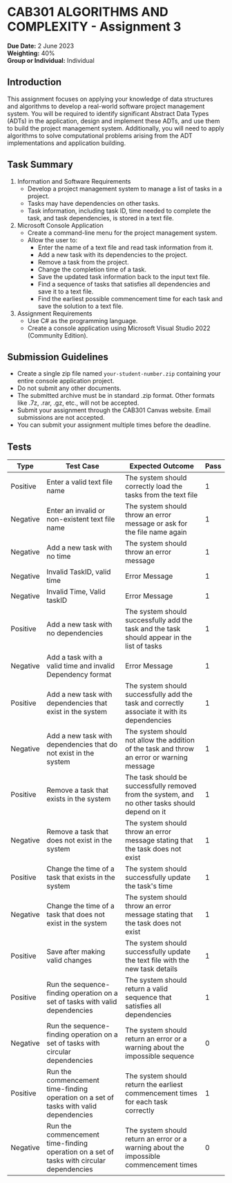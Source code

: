 # CAB301 ALGORITHMS AND COMPLEXITY - Assignment 3

**Due Date:** 2 June 2023  
**Weighting:** 40%  
**Group or Individual:** Individual

## Introduction

This assignment focuses on applying your knowledge of data structures and algorithms to develop a real-world software project management system. You will be required to identify significant Abstract Data Types (ADTs) in the application, design and implement these ADTs, and use them to build the project management system. Additionally, you will need to apply algorithms to solve computational problems arising from the ADT implementations and application building.

## Task Summary

1. Information and Software Requirements
   - Develop a project management system to manage a list of tasks in a project.
   - Tasks may have dependencies on other tasks.
   - Task information, including task ID, time needed to complete the task, and task dependencies, is stored in a text file.
2. Microsoft Console Application
   - Create a command-line menu for the project management system.
   - Allow the user to:
     - Enter the name of a text file and read task information from it.
     - Add a new task with its dependencies to the project.
     - Remove a task from the project.
     - Change the completion time of a task.
     - Save the updated task information back to the input text file.
     - Find a sequence of tasks that satisfies all dependencies and save it to a text file.
     - Find the earliest possible commencement time for each task and save the solution to a text file.
3. Assignment Requirements
   - Use C# as the programming language.
   - Create a console application using Microsoft Visual Studio 2022 (Community Edition).

## Submission Guidelines

- Create a single zip file named `your-student-number.zip` containing your entire console application project.
- Do not submit any other documents.
- The submitted archive must be in standard .zip format. Other formats like .7z, .rar, .gz, etc., will not be accepted.
- Submit your assignment through the CAB301 Canvas website. Email submissions are not accepted.
- You can submit your assignment multiple times before the deadline.

## Tests

| Type     | Test Case                                                                                | Expected Outcome                                                                                | Pass |
| -------- | ---------------------------------------------------------------------------------------- | ----------------------------------------------------------------------------------------------- | ---- |
| Positive | Enter a valid text file name                                                             | The system should correctly load the tasks from the text file                                   | 1    |
| Negative | Enter an invalid or non-existent text file name                                          | The system should throw an error message or ask for the file name again                         | 1    |
| Negative | Add a new task with no time                                                              | The system should throw an error message                                                        | 1    |
| Negative | Invalid TaskID, valid time                                                               | Error Message                                                                                   | 1    |
| Negative | Invalid Time, Valid taskID                                                               | Error Message                                                                                   | 1    |
| Positive | Add a new task with no dependencies                                                      | The system should successfully add the task and the task should appear in the list of tasks     | 1    |
| Negative | Add a task with a valid time and invalid Dependency format                               | Error Message                                                                                   | 1    |
| Positive | Add a new task with dependencies that exist in the system                                | The system should successfully add the task and correctly associate it with its dependencies    | 1    |
| Negative | Add a new task with dependencies that do not exist in the system                         | The system should not allow the addition of the task and throw an error or warning message      | 1    |
| Positive | Remove a task that exists in the system                                                  | The task should be successfully removed from the system, and no other tasks should depend on it | 1    |
| Negative | Remove a task that does not exist in the system                                          | The system should throw an error message stating that the task does not exist                   | 1    |
| Positive | Change the time of a task that exists in the system                                      | The system should successfully update the task's time                                           | 1    |
| Negative | Change the time of a task that does not exist in the system                              | The system should throw an error message stating that the task does not exist                   | 1    |
| Positive | Save after making valid changes                                                          | The system should successfully update the text file with the new task details                   | 1    |
| Positive | Run the sequence-finding operation on a set of tasks with valid dependencies             | The system should return a valid sequence that satisfies all dependencies                       | 1    |
| Negative | Run the sequence-finding operation on a set of tasks with circular dependencies          | The system should return an error or a warning about the impossible sequence                    | 0    |
| Positive | Run the commencement time-finding operation on a set of tasks with valid dependencies    | The system should return the earliest commencement times for each task correctly                | 1    |
| Negative | Run the commencement time-finding operation on a set of tasks with circular dependencies | The system should return an error or a warning about the impossible commencement times          | 0    |

